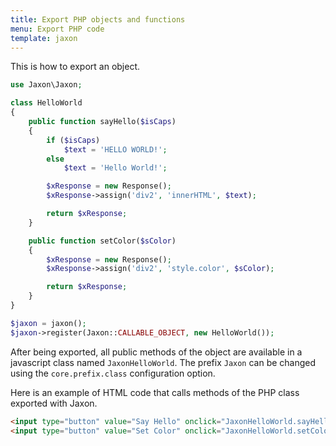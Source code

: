```yaml
---
title: Export PHP objects and functions
menu: Export PHP code
template: jaxon
---
```


This is how to export an object.

```php
use Jaxon\Jaxon;

class HelloWorld
{
    public function sayHello($isCaps)
    {
        if ($isCaps)
            $text = 'HELLO WORLD!';
        else
            $text = 'Hello World!';

        $xResponse = new Response();
        $xResponse->assign('div2', 'innerHTML', $text);

        return $xResponse;
    }

    public function setColor($sColor)
    {
        $xResponse = new Response();
        $xResponse->assign('div2', 'style.color', $sColor);

        return $xResponse;
    }
}

$jaxon = jaxon();
$jaxon->register(Jaxon::CALLABLE_OBJECT, new HelloWorld());
```

After being exported, all public methods of the object are available in a javascript class named `JaxonHelloWorld`.
The prefix `Jaxon` can be changed using the `core.prefix.class` configuration option.

Here is an example of HTML code that calls methods of the PHP class exported with Jaxon.
```html
<input type="button" value="Say Hello" onclick="JaxonHelloWorld.sayHello(0)" />
<input type="button" value="Set Color" onclick="JaxonHelloWorld.setColor('red')" />
```
